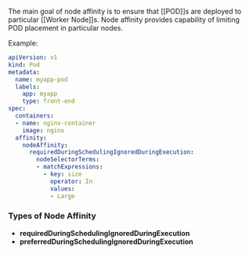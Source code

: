 The main goal of node affinity is to ensure that [[POD]]s are deployed to particular [[Worker Node]]s.
Node affinity provides capability of limiting POD placement in particular nodes.

Example:

```yaml
apiVersion: v1
kind: Pod
metadata:
  name: myapp-pod
  labels:
    app: myapp
    type: front-end
spec:
  containers:
  - name: nginx-container
    image: nginx
  affinity:
    nodeAffinity:
      requiredDuringSchedulingIgnoredDuringExecution:
        nodeSelectorTerms:
        - matchExpressions:
          - key: size
            operator: In
            values:
            - Large
```

### Types of Node Affinity

* **requiredDuringSchedulingIgnoredDuringExecution**
* **preferredDuringSchedulingIgnoredDuringExecution**
